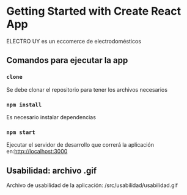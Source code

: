 # Getting Started with Create React App

ELECTRO UY es un eccomerce de electrodomésticos

## Comandos para ejecutar la app

### `clone`

Se debe clonar el repositorio para tener los archivos necesarios 

### `npm install`

Es necesario instalar dependencias

### `npm start`

Ejecutar el servidor de desarrollo que correrá la aplicación en:[http://localhost:3000](http://localhost:3000)

## Usabilidad: archivo .gif

Archivo de usabilidad de la aplicación:
/src/usabilidad/usabilidad.gif


